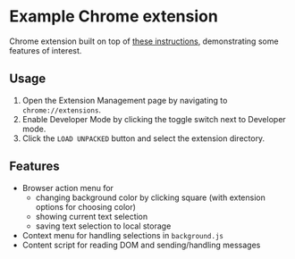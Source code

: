 # Example Chrome extension

Chrome extension built on top of [these instructions](https://developer.chrome.com/extensions/getstarted), demonstrating some features of interest.

## Usage

1. Open the Extension Management page by navigating to `chrome://extensions`.
1. Enable Developer Mode by clicking the toggle switch next to Developer mode.
1. Click the `LOAD UNPACKED` button and select the extension directory.

## Features

- Browser action menu for
  - changing background color by clicking square (with extension options for choosing color)
  - showing current text selection
  - saving text selection to local storage
- Context menu for handling selections in `background.js`
- Content script for reading DOM and sending/handling messages

